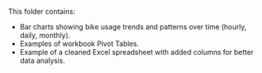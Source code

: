 This folder contains:
- Bar charts showing bike usage trends and patterns over time (hourly, daily, monthly).
- Examples of workbook Pivot Tables. 
- Example of a cleaned Excel spreadsheet with added columns for better data analysis. 
